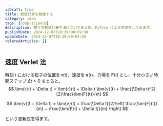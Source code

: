```yaml
---
isDraft: true
title: 数値計算を勉強する
category: idea
tags: [comp-science]
description: 種々の数値計算手法についてまとめ、Python による実装をしてみます。
publishDate: 2024-12-07T10:39:08+09:00
updateDate: 2024-12-07T10:39:08+09:00
relatedArticles: []
---
```


## 速度 Verlet 法

時刻 $t$ における粒子の位置を $\bm{r}(t)$、速度を $\bm{v}(t)$、力場を $\bm{F}(t)$ とし、十分小さい時間ステップ $\Delta t > 0$ をとると、
$$
\bm{r}(t + \Delta t) = \bm{r}(t) + \Delta t \bm{v}(t) + \frac{(\Delta t)^2}{2}\frac{\bm{F}(t)}{m}
$$

$$
\bm{v}(t + \Delta t) = \bm{v}(t) + \frac{\Delta t}{2}\left( \frac{\bm{F}(t)}{m} + \frac{\bm{F}(t + \Delta t)}{m} \right)
$$

という更新式を得ます。
